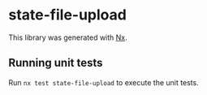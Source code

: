 # state-file-upload

This library was generated with [Nx](https://nx.dev).

## Running unit tests

Run `nx test state-file-upload` to execute the unit tests.
